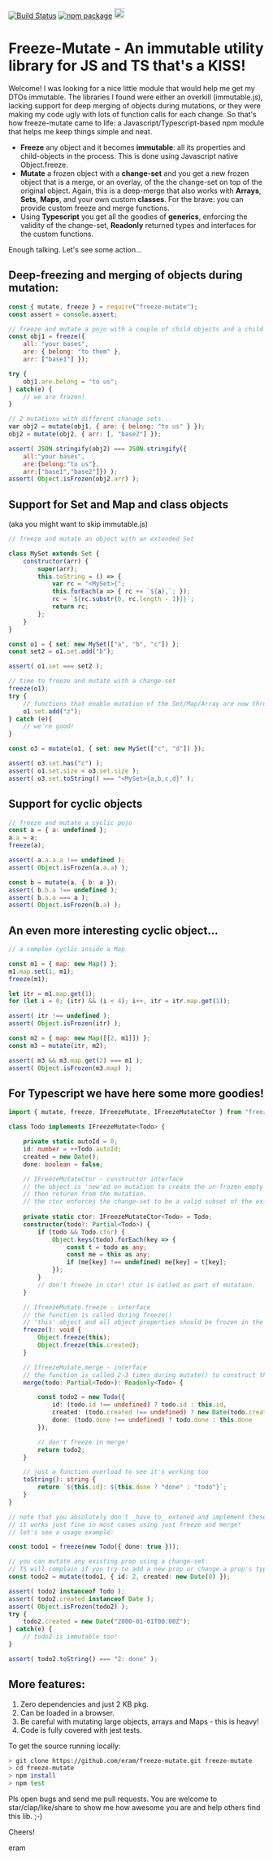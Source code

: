 [![Build Status](https://travis-ci.org/eram/freeze-mutate.svg?branch=master)](https://travis-ci.org/eram/freeze-mutate)   [![npm package](https://badge.fury.io/js/freeze-mutate.svg)](https://www.npmjs.com/package/freeze-mutate) 
<img src="https://forthebadge.com/images/badges/winter-is-coming.svg" 
alt="be prepared!" height="20"/>

# Freeze-Mutate - An immutable utility library for JS and TS that's a KISS!

Welcome!
I was looking for a nice little module that would help me get my DTOs immutable. The libraries I found were either an overkill (immutable.js), lacking support for deep merging of objects during mutations, or they were making my code ugly with lots of function calls for each change. So that's how freeze-mutate came to life: a Javascript/Typescript-based npm module that helps me keep things simple and neat.
* **Freeze** any object and it becomes **immutable**: all its properties and child-objects in the process. This is done using Javascript native Object.freeze.
* **Mutate** a frozen object with a **change-set** and you get a new frozen object that is a merge, or an overlay,  of the the change-set on top of the original object. Again, this is a deep-merge that also works with **Arrays**, **Sets**, **Maps**, and your own custom **classes**. For the brave: you can provide custom freeze and merge functions.
* Using **Typescript** you get all the goodies of **generics**, enforcing the validity of the change-set, **Readonly** returned types and interfaces for the custom functions.

Enough talking. Let's see some action…

## Deep-freezing and merging of objects during mutation:

```javascript
const { mutate, freeze } = require("freeze-mutate");
const assert = console.assert;

// freeze and mutate a pojo with a couple of child objects and a child array
const obj1 = freeze({ 
    all: "your bases", 
    are: { belong: "to them" }, 
    arr: ["base1"] });

try {
    obj1.are.belong = "to us";
} catch(e) {
    // we are frozen!
}

// 2 mutations with different chanage sets...
var obj2 = mutate(obj1, { are: { belong: "to us" } });
obj2 = mutate(obj2, { arr: [, "base2"] });

assert( JSON.stringify(obj2) === JSON.stringify({
    all:"your bases",
    are:{belong:"to us"},
    arr:["base1","base2"]}) );
assert( Object.isFrozen(obj2.arr) );
```
## Support for Set and Map and class objects
(aka you might want to skip immutable.js)

```javascript
// freeze and mutate an object with an extended Set

class MySet extends Set {
    constructor(arr) {
        super(arr);
        this.toString = () => {
            var rc = "<MySet>{";
            this.forEach(a => { rc += `${a},`; });
            rc = `${rc.substr(0, rc.length - 1)}}`;
            return rc;
        };
    }
}

const o1 = { set: new MySet(["a", "b", "c"]) };
const set2 = o1.set.add("b");

assert( o1.set === set2 );

// time to freeze and mutate with a change-set
freeze(o1);
try { 
    // functions that enable mutation of the Set/Map/Array are now throwing. 
    o1.set.add("z"); 
} catch (e){
    // we're good!
}

const o3 = mutate(o1, { set: new MySet(["c", "d"]) });

assert( o3.set.has("c") );
assert( o1.set.size < o3.set.size );
assert( o3.set.toString() === "<MySet>{a,b,c,d}" );
```
## Support for cyclic objects 

```javascript
// freeze and mutate a cyclic pojo
const a = { a: undefined };
a.a = a;
freeze(a);

assert( a.a.a.a !== undefined );
assert( Object.isFrozen(a.a.a) );

const b = mutate(a, { b: a });
assert( b.b.a !== undefined );
assert( b.a.a === a );
assert( Object.isFrozen(b.a) );
```
## An even more interesting cyclic object...

```javascript
// a complex cyclic inside a Map

const m1 = { map: new Map() };
m1.map.set(1, m1);
freeze(m1);

let itr = m1.map.get(1);
for (let i = 0; (itr) && (i < 4); i++, itr = itr.map.get(1));

assert( itr !== undefined );
assert( Object.isFrozen(itr) );

const m2 = { map: new Map([[2, m1]]) };
const m3 = mutate(itr, m2);

assert( m3 && m3.map.get(2) === m1 );
assert( Object.isFrozen(m3.map) );
```
## For **Typescript** we have here some more goodies!

```typescript
import { mutate, freeze, IFreezeMutate, IFreezeMutateCtor } from "freeze-mutate";

class Todo implements IFreezeMutate<Todo> {

    private static autoId = 0;
    id: number = ++Todo.autoId;
    created = new Date();
    done: boolean = false;

    // IFreezeMutateCtor - constructor interface 
    // the object is 'new'ed on mutation to create the un-frozen empty object that is 
    // then returen from the mutation. 
    // the ctor enforces the change-set to be a valid subset of the existing properties.
    
    private static ctor: IFreezeMutateCtor<Todo> = Todo;
    constructor(todo?: Partial<Todo>) {
        if (todo && Todo.ctor) {
            Object.keys(todo).forEach(key => {
                const t = todo as any;
                const me = this as any;
                if (me[key] !== undefined) me[key] = t[key];
            });
        }
        // don't freeze in ctor! ctor is called as part of mutation.
    }

    // IfreezeMutate.freeze - interface
    // the function is called during freeze()
    // 'this' object and all object properties should be frozen in the function.
    freeze(): void {
        Object.freeze(this);
        Object.freeze(this.created);
    }

    // IfreezeMutate.merge - interface 
    // the function is called 2-3 times during mutate() to construct the returned object.
    merge(todo: Partial<Todo>): Readonly<Todo> {

        const todo2 = new Todo({
            id: (todo.id !== undefined) ? todo.id : this.id,
            created: (todo.created !== undefined) ? new Date(todo.created.valueOf()) : this.created,
            done: (todo.done !== undefined) ? todo.done : this.done
        });

        // don't freeze in merge!
        return todo2;
    }

    // just a function overload to see it's working too
    toString(): string {
        return `${this.id}: ${this.done ? "done" : "todo"}`;
    }
}

// note that you absolutely don't _have to_ extened and implement these interfaces. 
// it works just fine in most cases using just freeze and merge!
// let's see a usage example:

const todo1 = freeze(new Todo({ done: true }));

// you can mutate any existing prop using a change-set. 
// TS will complain if you try to add a new prop or change a prop's type!
const todo2 = mutate(todo1, { id: 2, created: new Date(0) });

assert( todo2 instanceof Todo );
assert( todo2.created instanceof Date );
assert( Object.isFrozen(todo2) );
try { 
    todo2.created = new Date("2000-01-01T00:00Z"); 
} catch(e) {
    // todo2 is immutable too!
}

assert( todo2.toString() === "2: done" );
```
## More features:
1. Zero dependencies and just 2 KB pkg.
1. Can be loaded in a browser.
1. Be careful with mutating large objects, arrays and Maps - this is heavy!
1. Code is fully covered with jest tests.

To get the source running locally:
```sh
> git clone https://github.com/eram/freeze-mutate.git freeze-mutate
> cd freeze-mutate
> npm install
> npm test
```
Pls open bugs and send me pull requests. You are welcome to star/clap/like/share to show me how awesome you are and help others find this lib. ;-)

Cheers!

eram
